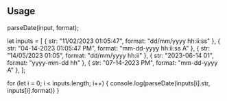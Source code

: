 ## Usage


parseDate(input, format);

let inputs = [
  { str: "11/02/2023 01:05:47", format: "dd/mm/yyyy hh:ii:ss" },
  { str: "04-14-2023 01:05:47 PM", format: "mm-dd-yyyy hh:ii:ss A" },
  { str: "14/05/2023 01:05", format: "dd/mm/yyyy hh:ii" },
  { str: "2023-06-14 01", format: "yyyy-mm-dd hh" },
  { str: "07-14-2023 PM", format: "mm-dd-yyyy A" },
];

for (let i = 0; i < inputs.length; i++) {
  console.log(parseDate(inputs[i].str, inputs[i].format))
}

